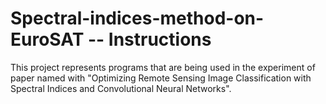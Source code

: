 # Spectral-indices-method-on-EuroSAT -- Instructions
This project represents programs that are being used in the experiment of paper named with "Optimizing Remote Sensing Image Classification with Spectral Indices and Convolutional Neural Networks".
